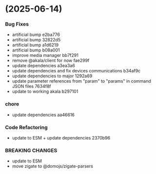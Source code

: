 #  (2025-06-14)


### Bug Fixes

* artificial bump e2ba776
* artificial bump 32822d5
* artificial bump a1d6219
* artificial bump b08a001
* improve media manager bb7f291
* remove @akala/client for now fae299f
* update dependencies a3ea3a6
* update dependencies and fix devices communications b34af9c
* update dependencies to major 1292a69
* update parameter references from "param" to "params" in command JSON files 7634f8f
* update to working akala b297101


### chore

* update dependencies aa46616


### Code Refactoring

* update to ESM + update dependencies 2370b96


### BREAKING CHANGES

* update to ESM
* move zigate to @domojs/zigate-parsers



